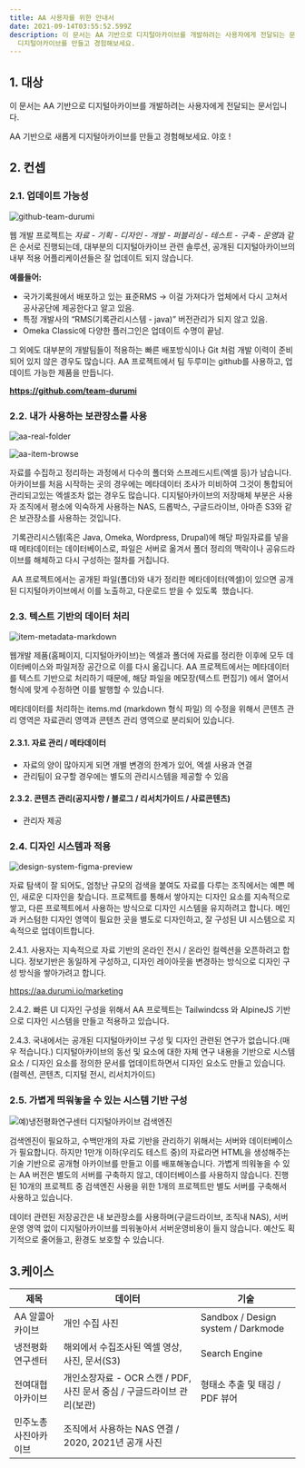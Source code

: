 ```yaml
---
title: AA 사용자를 위한 안내서
date: 2021-09-14T03:55:52.599Z
description: 이 문서는 AA 기반으로 디지털아카이브를 개발하려는 사용자에게 전달되는 문서입니다.  AA 기반으로 새롭게
  디지털아카이브를 만들고 경험해보세요.
---
```

## 1. 대상

이 문서는 AA 기반으로 디지털아카이브를 개발하려는 사용자에게 전달되는 문서입니다.

AA 기반으로 새롭게 디지털아카이브를 만들고 경험해보세요. 야호 !

## 2. 컨셉

### 2.1. 업데이트 가능성

![github-team-durumi](/img/github-team-durumi.png "github-team-durumi")

웹 개발 프로젝트는 *자료 - 기획 - 디자인 - 개발 - 퍼블리싱 - 테스트 - 구축 - 운영*과 같은 순서로 진행되는데, 대부분의 디지털아카이브 관련 솔루션, 공개된 디지털아카이브의 내부 적용 어플리케이션들은 잘 업데이트 되지 않습니다.

**예를들어:**

* 국가기록원에서 배포하고 있는 표준RMS -> 이걸 가져다가 업체에서 다시 고쳐서 공사공단에 제공한다고 알고 있음.
* 특정 개발사의 “RMS(기록관리시스템 - java)” 버전관리가 되지 않고 있음. 
* Omeka Classic에 다양한 플러그인은 업데이트 수명이 끝남.

그 외에도 대부분의 개발팀들이 적용하는 빠른 배포방식이나 Git 처럼 개발 이력이 준비되어 있지 않은 경우도 많습니다. AA 프로젝트에서 팀 두루미는 github를 사용하고, 업데이트 가능한 제품을 만듭니다.

**<https://github.com/team-durumi>**

### 2.2. 내가 사용하는 보관장소를 사용

![aa-real-folder](/img/aa-real-folder.png "aa-real-folder")

![aa-item-browse](/img/aa-item-browse.png "aa-item-browse")

자료를 수집하고 정리하는 과정에서 다수의 폴더와 스프레드시트(엑셀 등)가 남습니다. 아카이브를 처음 시작하는 곳의 경우에는 메타데이터 조사가 미비하여 그것이 통합되어 관리되고있는 엑셀조차 없는 경우도 많습니다. 디지털아카이브의 저장매체 부분은 사용자 조직에서 평소에 익숙하게 사용하는 NAS, 드롭박스, 구글드라이브, 아마존 S3와 같은 보관장소를 사용하는 것입니다.

 기록관리시스템(혹은 Java, Omeka, Wordpress, Drupal)에 해당 파일자료를 넣을 때 메타데이터는 데이터베이스로, 파일은 서버로 옮겨서 폴더 정리의 맥락이나 공유드라이브를 해체하고 다시 구성하는 절차를 거칩니다. 

 AA 프로젝트에서는 공개된 파일(폴더)와 내가 정리한 메타데이터(엑셀)이 있으면 공개된 디지털아카이브에서 이를 노출하고, 다운로드 받을 수 있도록  했습니다.

### 2.3. 텍스트 기반의 데이터 처리

![item-metadata-markdown](/img/item-metadata-markdown.png "item-metadata-markdown")

웹개발 제품(홈페이지, 디지털아카이브)는 엑셀과 폴더에 자료를 정리한 이후에 모두 데이터베이스와 파일저장 공간으로 이를 다시 옮깁니다. AA 프로젝트에서는 메타데이터를 텍스트 기반으로 처리하기 때문에, 해당 파일을 메모장(텍스트 편집기) 에서 열어서 형식에 맞게 수정하면 이를 발행할 수 있습니다. 

메타데이터를 처리하는 items.md (markdown 형식 파일) 의 수정을 위해서 콘텐츠 관리 영역은 자료관리 영역과 콘텐츠 관리 영역으로 분리되어 있습니다. 

#### 2.3.1. 자료 관리 / 메타데이터

* 자료의 양이 많아지게 되면 개별 변경의 한계가 있어, 엑셀 사용과 연결
* 관리팀이 요구할 경우에는 별도의 관리시스템을 제공할 수 있음

#### 2.3.2. 콘텐츠 관리(공지사항 / 블로그 / 리서치가이드 / 사료콘텐츠)

* 관리자 제공

### 2.4. 디자인 시스템과 적용

![design-system-figma-preview](/img/design-system-figma-preview.png "design-system-figma-preview")

자료 탐색이 잘 되어도, 엄청난 규모의 검색을 붙여도 자료를 다루는 조직에서는 예쁜 메인, 새로운 디자인을 찾습니다. 프로젝트를 통해서 쌓아지는 디자인 요소를 지속적으로 쌓고, 다른 프로젝트에서 사용하는 방식으로 디자인 시스템을 유지하려고 합니다. 메인과 커스텀한 디자인 영역이 필요한 곳을 별도로 디자인하고, 잘 구성된 UI 시스템으로 지속적으로 업데이트합니다. 

2.4.1. 사용자는 지속적으로 자료 기반의 온라인 전시 / 온라인 컬렉션을 오픈하려고 합니다. 정보기반은 동일하게 구성하고, 디자인 레이아웃을 변경하는 방식으로 디자인 구성 방식을 쌓아가려고 합니다.

<https://aa.durumi.io/marketing>

2.4.2. 빠른 UI 디자인 구성을 위해서 AA 프로젝트는 Tailwindcss 와 AlpineJS 기반으로 디자인 시스템을 만들고 적용하고 있습니다.

2.4.3. 국내에서는 공개된 디지털아카이브 구성 및 디자인 관련된 연구가 없습니다.(매우 적습니다.) 디지털아카이브의 동선 및 요소에 대한 자체 연구 내용을 기반으로 시스템 요소 / 디자인 요소를 정의한 문서를 업데이트하면서 디자인 요소도 만들고 있습니다. (컬렉션, 콘텐츠, 디지털 전시, 리서치가이드)

### 2.5. 가볍게 띄워놓을 수 있는 시스템 기반 구성

![예)냉전평화연구센터 디지털아카이브 검색엔진](/img/typesense-search-ccwps.png "예)냉전평화연구센터 디지털아카이브 검색엔진")

검색엔진이 필요하고, 수백만개의 자료 기반을 관리하기 위해서는 서버와 데이터베이스가 필요합니다. 하지만 1만개 이하(우리도 테스트 중)의 자료라면 HTML을 생성해주는 기술 기반으로 공개형 아카이브를 만들고 이를 배포해놓습니다. 가볍게 띄워놓을 수 있는 AA 버전은 별도의 서버를 구축하지 않고, 데이터베이스를 사용하지 않습니다. 진행된 10개의 프로젝트 중 검색엔진 사용을 위한 1개의 프로젝트만 별도 서버를 구축해서 사용하고 있습니다. 

데이터 관련된 저장공간은 내 보관장소를 사용하며(구글드라이브, 조직내 NAS), 서버 운영 영역 없이 디지털아카이브를 띄워놓아서 서버운영비용이 들지 않습니다. 예산도 획기적으로 줄어들고, 환경도 보호할 수 있습니다.

## 3.케이스

| 제목         | 데이터                                             | 기술                                 |
| ----------------- | ---------------------------------------- | ---------------------------------- |
| AA 알콜아카이브  | 개인 수집 사진                                        | Sandbox / Design system / Darkmode |
| 냉전평화연구센터   | 해외에서 수집조사된 엑셀 영상, 사진, 문서(S3)                    |Search Engine                     |
| 전여대협아카이브   | 개인소장자료 - OCR 스캔 / PDF, 사진 문서 중심 / 구글드라이브 관리(보관) | 형태소 추출 및 태깅 / PDF 뷰어 |
| 민주노총사진아카이브 | 조직에서 사용하는 NAS 연결 / 2020, 2021년 공개 사진            |                                |